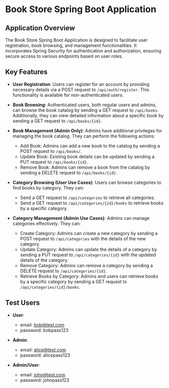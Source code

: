 # Book Store Spring Boot Application

## Application Overview

The Book Store Spring Boot Application is designed to facilitate user registration, book browsing, and management functionalities. It incorporates Spring Security for authentication and authorization, ensuring secure access to various endpoints based on user roles.

## Key Features

- **User Registration**: Users can register for an account by providing necessary details via a POST request to `/api/auth/register`. This functionality is available for non-authenticated users.

- **Book Browsing**: Authenticated users, both regular users and admins, can browse the book catalog by sending a GET request to `/api/books`. Additionally, they can view detailed information about a specific book by sending a GET request to `/api/books/{id}`.

- **Book Management (Admin Only)**: Admins have additional privileges for managing the book catalog. They can perform the following actions:
  - Add Book: Admins can add a new book to the catalog by sending a POST request to `/api/books/`.
  - Update Book: Existing book details can be updated by sending a PUT request to `/api/books/{id}`.
  - Remove Book: Admins can remove a book from the catalog by sending a DELETE request to `/api/books/{id}`.

- **Category Browsing (User Use Cases)**: Users can browse categories to find books by category. They can:
  - Send a GET request to `/api/categories` to retrieve all categories.
  - Send a GET request to `/api/categories/{id}/books` to retrieve books by a specific category.

- **Category Management (Admin Use Cases)**: Admins can manage categories effectively. They can:
  - Create Category: Admins can create a new category by sending a POST request to `/api/categories` with the details of the new category.
  - Update Category: Admins can update the details of a category by sending a PUT request to `/api/categories/{id}` with the updated details of the category.
  - Remove Category: Admins can remove a category by sending a DELETE request to `/api/categories/{id}`.
  - Retrieve Books by Category: Admins and users can retrieve books by a specific category by sending a GET request to `/api/categories/{id}/books`.

## Test Users

- **User**:
  - email: bob@test.com
  - password: bobpass123

- **Admin**:
  - email: alice@test.com
  - password: alicepass123

- **Admin/User**:
  - email: john@test.com
  - password: johnpass123
